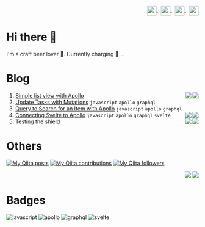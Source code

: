 <p align="right">
<a href="your link" target="blank">
  <img align="center" src="https://cdn.jsdelivr.net/npm/simple-icons@3.0.1/icons/twitter.svg" alt="" height="25" width="25" />
</a>&nbsp;
<a href="your link" target="blank">
  <img align="center" src="https://cdn.jsdelivr.net/npm/simple-icons@3.0.1/icons/linkedin.svg" alt="" height="25" width="25" />
</a>&nbsp;
<a href="your link" target="blank">
  <img align="center" src="https://cdn.jsdelivr.net/npm/simple-icons@3.0.1/icons/instagram.svg" alt="" height="25" width="25" />
</a>&nbsp;
<a href="your link" target="blank">
  <img align="center" src="https://cdn.jsdelivr.net/npm/simple-icons@3.0.1/icons/youtube.svg" alt="" height="25" width="25" />
</a>
</p>

# Hi there 👋

I'm a craft beer lover :beer:. Currently charging :battery: ...


# Blog

1. [Simple list view with Apollo](https://gist.github.com/narutaro/cd0006bc0d066fc6548534b1c1a36fb0) <img align="right" src="https://img.shields.io/static/v1?label=&message=javascript&color=gray&style=flat-square&logo=javascript">&nbsp;<img align="right" src="https://img.shields.io/static/v1?label=&message=apollo&color=gray&style=flat-square&logo=apollographql"></image>
2. [Update Tasks with Mutations](https://gist.github.com/narutaro/d0033155abb47cb5a8be05c3a0c5ebc7) `javascript` `apollo` `graphql`
3. [Query to Search for an Item with Apollo](https://gist.github.com/narutaro/823f29425c47bc7eda5ab260fdc2c26c) `javascript` `apollo` `graphql`
4. [Connecting Svelte to Apollo](https://gist.github.com/narutaro/7f85ccb919159026f0bc8cb22d872fec) `javascript` `apollo` `graphql` `svelte` <img src="https://img.shields.io/badge/-javascript-blue" align="right" /><img src="https://img.shields.io/badge/-javascript-blue" align="right" />
5. Testing the shield <img src="https://img.shields.io/badge/-javascript-blue" align="right" /><img src="https://img.shields.io/badge/-javascript-blue" align="right" />


# Others

[![My Qiita posts](https://qiita-badge.apiapi.app/s/narutaro/posts.svg)](http://qiita.com/narutaro)
[![My Qiita contributions](https://qiita-badge.apiapi.app/s/narutaro/contributions.svg)](http://qiita.com/narutaro)
[![My Qiita followers](https://qiita-badge.apiapi.app/s/narutaro/followers.svg)](http://qiita.com/narutaro)


<p align="right"><img src="https://img.shields.io/badge/-javascript-blue">&nbsp;<img src="https://img.shields.io/badge/-javascript-blue"></image></p>

# Badges

![javascript](https://img.shields.io/static/v1?label=&message=javascript&color=gray&style=flat-square&logo=javascript)
![apollo](https://img.shields.io/static/v1?label=&message=apollo&color=gray&style=flat-square&logo=apollographql)
![graphql](https://img.shields.io/static/v1?label=&message=graphql&color=gray&style=flat-square&logo=graphql)
![svelte](https://img.shields.io/static/v1?label=&message=svelte&color=gray&style=flat-square&logo=svelte)


<!--
https://simpleicons.org/
https://github.com/simple-icons/simple-icons/blob/develop/slugs.md
-->
